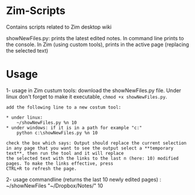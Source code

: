 # Zim-Scripts
Contains scripts related to Zim desktop wiki

showNewFiles.py: prints the latest edited notes. In command line prints to the console. In Zim (using custom tools), prints in the active page (replacing the selected text)

# Usage 

1- usage in Zim custum tools:
    download the showNewFiles.py file. Under linux don't forget to make it executable, `chmod +x showNewFiles.py`. 
    
    add the following line to a new costum tool:
    
    * under linux: 
        ~/showNewFiles.py %n 10
    * under windows: if it is in a path for example "c:" 
        python c:\showNewFiles.py %n 10

    check the box which says: Output should replace the current selection
    in any page that you want to see the output select a **temporary text**, then run the tool and it will replace
    the selected text with the links to the last n (here: 10) modified pages. To make the links effective, press 
    CTRL+R to refresh the page.
    
2- usage commandline (returns the last 10 newly edited pages) :  ~/showNewFiles "~/Dropbox/Notes/"  10        
